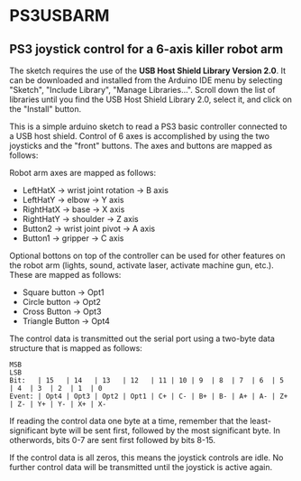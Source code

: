 # PS3USBARM
## PS3 joystick control for a 6-axis killer robot arm

The sketch requires the use of the **USB Host Shield Library Version 2.0**.  It can be downloaded and installed from the 
Arduino IDE menu by selecting "Sketch", "Include Library", "Manage Libraries...".  Scroll down the list of libraries until you find the USB Host Shield Library 2.0, select it, and click on the "Install" button.


This is a simple arduino sketch to read a PS3 basic controller connected to a USB host shield.  Control of 6 axes is accomplished by using the two joysticks and the "front" buttons.  The axes and buttons are mapped as follows:

Robot arm axes are mapped as follows:  
 * LeftHatX  -> wrist joint rotation -> B axis  
 * LeftHatY  -> elbow                -> Y axis  
 * RightHatX -> base                 -> X axis  
 * RightHatY -> shoulder             -> Z axis  
 * Button2   -> wrist joint pivot    -> A axis  
 * Button1   -> gripper              -> C axis  

Optional bottons on top of the controller can be used for other features on the robot arm (lights, sound, activate laser, activate machine gun, etc.).  These are mapped as follows:  
 * Square button -> Opt1  
 * Circle button -> Opt2  
 * Cross Button -> Opt3  
 * Triangle Button -> Opt4  

The control data is transmitted out the serial port using a two-byte data structure that is mapped as follows:  

 
 ```
 MSB                                                                                        LSB   
 Bit:   | 15   | 14   | 13   | 12   | 11 | 10 | 9  | 8  | 7  | 6  | 5  | 4  | 3  | 2  | 1  | 0   
 Event: | Opt4 | Opt3 | Opt2 | Opt1 | C+ | C- | B+ | B- | A+ | A- | Z+ | Z- | Y+ | Y- | X+ | X-   
```
If reading the control data one byte at a time, remember that the least-significant byte will be sent first, followed by the most significant byte.  In otherwords, bits 0-7 are sent first followed by bits 8-15.

If the control data is all zeros, this means the joystick controls are idle.  No further control data will be transmitted until the joystick is active again.
